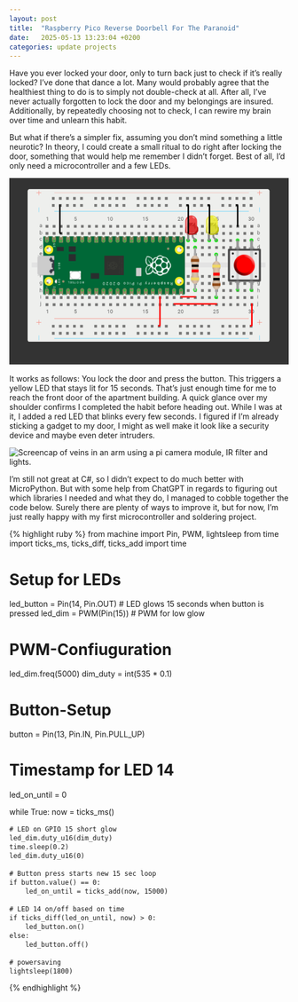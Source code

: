 ```yaml
---
layout: post
title:  "Raspberry Pico Reverse Doorbell For The Paranoid"
date:   2025-05-13 13:23:04 +0200
categories: update projects
---
```

Have you ever locked your door, only to turn back just to check if it’s really locked? I’ve done that dance a lot. Many would probably agree that the healthiest thing to do is to simply not double-check at all. After all, I’ve never actually forgotten to lock the door and my belongings are insured.
Additionally, by repeatedly choosing not to check, I can rewire my brain over time and unlearn this habit.

But what if there’s a simpler fix, assuming you don’t mind something a little neurotic? In theory, I could create a small ritual to do right after locking the door, something that would help me remember I didn’t forget. Best of all, I’d only need a microcontroller and a few LEDs.

![Screencap of veins in an arm using a pi camera module, IR filter and lights.](/images/screenshot202505131428.png)

It works as follows:
You lock the door and press the button. This triggers a yellow LED that stays lit for 15 seconds. That’s just enough time for me to reach the front door of the apartment building. A quick glance over my shoulder confirms I completed the habit before heading out.
While I was at it, I added a red LED that blinks every few seconds. I figured if I’m already sticking a gadget to my door, I might as well make it look like a security device and maybe even deter intruders.

![Screencap of veins in an arm using a pi camera module, IR filter and lights.](/images/pico5280d97170d6b8.gif)

I’m still not great at C#, so I didn’t expect to do much better with MicroPython. But with some help from ChatGPT in regards to figuring out which libraries I needed and what they do, I managed to cobble together the code below.
Surely there are plenty of ways to improve it, but for now, I’m just really happy with my first microcontroller and soldering project.

{% highlight ruby %}
from machine import Pin, PWM, lightsleep
from time import ticks_ms, ticks_diff, ticks_add
import time

# Setup for LEDs
led_button = Pin(14, Pin.OUT)    # LED glows 15 seconds when button is pressed
led_dim = PWM(Pin(15))           # PWM for low glow

# PWM-Confiuguration
led_dim.freq(5000)
dim_duty = int(535 * 0.1)           

# Button-Setup
button = Pin(13, Pin.IN, Pin.PULL_UP)

# Timestamp for LED 14
led_on_until = 0

while True:
    now = ticks_ms()

    # LED on GPIO 15 short glow
    led_dim.duty_u16(dim_duty)
    time.sleep(0.2)
    led_dim.duty_u16(0)

    # Button press starts new 15 sec loop
    if button.value() == 0:
        led_on_until = ticks_add(now, 15000)

    # LED 14 on/off based on time
    if ticks_diff(led_on_until, now) > 0:
        led_button.on()
    else:
        led_button.off()

    # powersaving
    lightsleep(1800)
{% endhighlight %}
